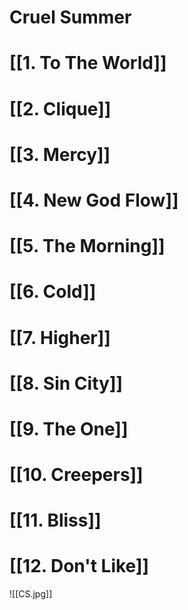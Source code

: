 # Cruel Summer

# [[1. To The World]]

# [[2. Clique]]

# [[3. Mercy]]

# [[4. New God Flow]]

# [[5. The Morning]]

# [[6. Cold]]

# [[7. Higher]]

# [[8. Sin City]]

# [[9. The One]]

# [[10. Creepers]]

# [[11. Bliss]]

# [[12. Don't Like]]

![[CS.jpg]]
